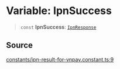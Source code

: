 # Variable: IpnSuccess

> `const` **IpnSuccess**: [`IpnResponse`](../type-aliases/IpnResponse.md)

## Source

[constants/ipn-result-for-vnpay.constant.ts:9](https://github.com/lehuygiang28/vnpay/blob/e5d2c2c4802c32c8fbad34e0595b2cfeb2281905/src/constants/ipn-result-for-vnpay.constant.ts#L9)

